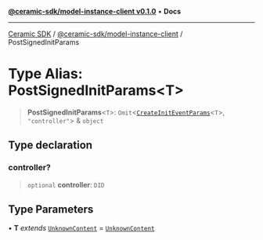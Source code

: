 [**@ceramic-sdk/model-instance-client v0.1.0**](../README.md) • **Docs**

***

[Ceramic SDK](../../../README.md) / [@ceramic-sdk/model-instance-client](../README.md) / PostSignedInitParams

# Type Alias: PostSignedInitParams\<T\>

> **PostSignedInitParams**\<`T`\>: `Omit`\<[`CreateInitEventParams`](CreateInitEventParams.md)\<`T`\>, `"controller"`\> & `object`

## Type declaration

### controller?

> `optional` **controller**: `DID`

## Type Parameters

• **T** *extends* [`UnknownContent`](UnknownContent.md) = [`UnknownContent`](UnknownContent.md)
